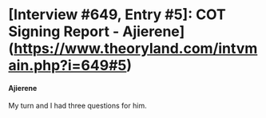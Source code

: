 # [Interview #649, Entry #5]: COT Signing Report - Ajierene](https://www.theoryland.com/intvmain.php?i=649#5)

#### Ajierene

My turn and I had three questions for him.

